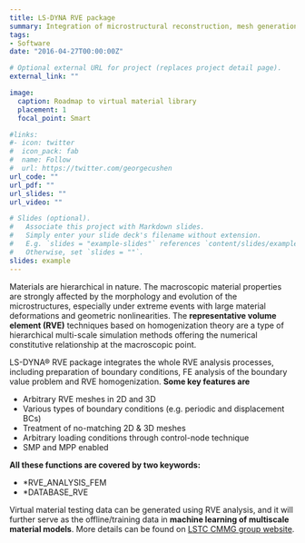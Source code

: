 ```yaml
---
title: LS-DYNA RVE package
summary: Integration of microstructural reconstruction, mesh generation, finite elemnt analysis and RVE homogenization.
tags:
- Software
date: "2016-04-27T00:00:00Z"

# Optional external URL for project (replaces project detail page).
external_link: ""

image:
  caption: Roadmap to virtual material library
  placement: 1
  focal_point: Smart

#links:
#- icon: twitter
#  icon_pack: fab
#  name: Follow
#  url: https://twitter.com/georgecushen
url_code: ""
url_pdf: ""
url_slides: ""
url_video: ""

# Slides (optional).
#   Associate this project with Markdown slides.
#   Simply enter your slide deck's filename without extension.
#   E.g. `slides = "example-slides"` references `content/slides/example-slides.md`.
#   Otherwise, set `slides = ""`.
slides: example
---
```

Materials are hierarchical in nature. The macroscopic material properties are strongly affected by the morphology and evolution of the microstructures, especially under extreme events with large material deformations and geometric nonlinearities. The **representative volume element (RVE)** techniques based on homogenization theory are a type of hierarchical multi-scale simulation methods offering the numerical constitutive relationship at the macroscopic point.

LS-DYNA® RVE package integrates the whole RVE analysis processes, including preparation of boundary conditions, FE analysis of the boundary value problem and RVE homogenization. **Some key features are** 

- Arbitrary RVE meshes in 2D and 3D
- Various types of boundary conditions (e.g. periodic and displacement BCs)
- Treatment of no-matching 2D & 3D meshes
- Arbitrary loading conditions through control-node technique
- SMP and MPP enabled

**All these functions are covered by two keywords:**

- *RVE_ANALYSIS_FEM
- *DATABASE_RVE

Virtual material testing data can be generated using RVE analysis, and it will further serve as the offline/training data in **machine learning of multiscale material models**. More details can be found on [LSTC CMMG group website](https://www.lstc-cmmg.org/kw-rve/).